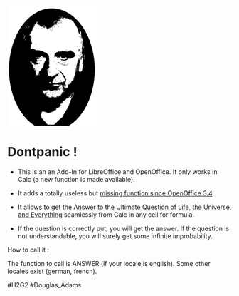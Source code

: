 ![](src/dontpanic/icons/dontpanic.png)

# Dontpanic !
 
* This is an an Add-In for LibreOffice and OpenOffice. It only works in Calc (a new function is made available).

* It adds a totally useless but [missing function since OpenOffice 3.4](https://wiki.openoffice.org/wiki/Easter_Eggs).

* It allows to get [the Answer to the Ultimate Question of Life, the Universe, and Everything](https://en.wikipedia.org/wiki/Phrases_from_The_Hitchhiker's_Guide_to_the_Galaxy) seamlessly from Calc in any cell for formula.

* If the question is correctly put, you will get the answer. If the question is not understandable, you will surely get some infinite improbability.

How to call it :

The function to call is ANSWER (if your locale is english). Some other locales exist (german, french).

&#35;H2G2 &#35;Douglas_Adams
